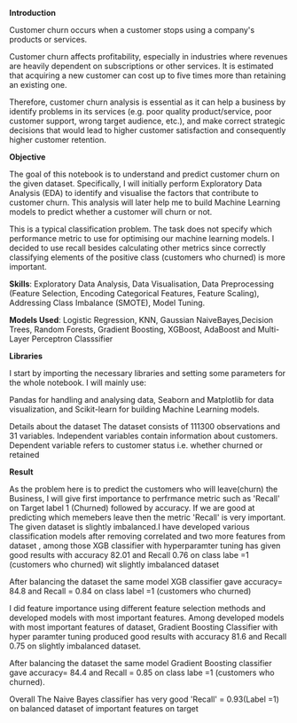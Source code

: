 **Introduction**

Customer churn occurs when a customer stops using a company's products or services.

Customer churn affects profitability, especially in industries where revenues are heavily dependent on subscriptions or other services. It is estimated that acquiring a new customer can cost up to five times more than retaining an existing one.

Therefore, customer churn analysis is essential as it can help a business by identify problems in its services (e.g. poor quality product/service, poor customer support, wrong target audience, etc.), and make correct strategic decisions that would lead to higher customer satisfaction and consequently higher customer retention.

**Objective**

The goal of this notebook is to understand and predict customer churn on the given dataset. Specifically, I will initially perform Exploratory Data Analysis (EDA) to identify and visualise the factors that contribute to customer churn. This analysis will later help me to build Machine Learning models to predict whether a customer will churn or not.

This is a typical classification problem. The task does not specify which performance metric to use for optimising our machine learning models. I decided to use recall besides calculating other metrics since correctly classifying elements of the positive class (customers who churned) is more important.

**Skills**: Exploratory Data Analysis, Data Visualisation, Data Preprocessing (Feature Selection, Encoding Categorical Features, Feature Scaling), Addressing Class Imbalance (SMOTE), Model Tuning.

**Models Used**: Logistic Regression, KNN, Gaussian NaiveBayes,Decision Trees, Random Forests, Gradient Boosting, XGBoost, AdaBoost and Multi-Layer Perceptron Classsifier

**Libraries**

I start by importing the necessary libraries and setting some parameters for the whole notebook. I will mainly use:

Pandas for handling and analysing data, Seaborn and Matplotlib for data visualization, and Scikit-learn for building Machine Learning models.

Details about the dataset
The dataset consists of 111300 observations and 31 variables. Independent variables contain information about customers. Dependent variable refers to customer status i.e. whether churned or retained

**Result**

As the problem here is to predict the customers who will leave(churn) the Business, I will give first importance to perfrmance metric such as 'Recall' on Target label 1 (Churned) followed by accuracy. If we are good at predicting which memebers leave then the metric 'Recall' is very important.
The given dataset is slightly imbalanced.I have developed various classification models after removing correlated and two more features from dataset , among those XGB classifier with hyperparamter tuning has given good results with accuracy 82.01 and Recall 0.76 on class labe =1 (customers who churned) wit slightly imbalanced dataset

After balancing the dataset the same model XGB classifier gave accuracy= 84.8 and Recall = 0.84 on class label =1 (customers who churned)

I did feature importance using different feature selection methods and developed models with most important features. Among developed models with most important features of dataset, Gradient Boosting Classifier with hyper paramter tuning produced good results with accuracy 81.6 and Recall 0.75 on slightly imbalanced dataset.

After balancing the dataset the same model Gradient Boosting classifier gave accuracy= 84.4 and Recall = 0.85 on class labe =1 (customers who churned).

Overall The Naive Bayes classifier has very good 'Recall' = 0.93(Label =1) on balanced dataset of important features on target
